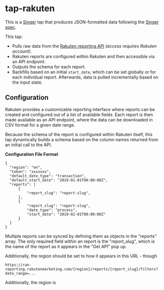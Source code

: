 # tap-rakuten

This is a [Singer](https://singer.io) tap that produces JSON-formatted data
following the [Singer
spec](https://github.com/singer-io/getting-started/blob/master/SPEC.md).

This tap:

- Pulls raw data from the [Rakuten reporting API](https://advhelp.rakutenmarketing.com/hc/en-us/articles/206630745-Create-a-Custom-Reporting-API) _(access requires Rakuten account)_.
- Rakuten reports are configured within Rakuten and then accessible via an API endpoint.
- Outputs the schema for each report.
- Backfills based on an initial `start_date`, which can be set globally or for each individual report. Afterwards, data is pulled incrementally based on the input state.



## Configuration

Rakuten provides a customizable reporting interface where reports can be created and configured out of a list of available fields. Each report is then made available as an API endpoint, where the data can be downloaded in CSV format for a given date range.

Because the schema of the report is configured within Rakuten itself, this tap dynamically builds a schema based on the column names returned from an initial call to the API. 

**Configuration File Format**

```
{
  "region": "en",
  "token": "xxxxxxx",
  "default_date_type": "transaction",
  "default_start_date": "2019-01-01T00:00:00Z",
  "reports": [
      {
          "report_slug": "report-slug",
      },
      {
          "report_slug": "report-slug",
          "date_type": "process",
          "start_date": "2019-02-01T00:00:00Z"
      }
  ]
}

```

Multiple reports can be synced by defining them as objects in the "reports" array. The only required field within an report is the "report_slug", which is the name of the report as it appears in the "Get API" pop up.

Additionally, the region should be set to how it appears in this URL - though 

```
https://ran-reporting.rakutenmarketing.com/{region}/reports/{report_slug}/filters?date_range=...
```

Additionally, the region is